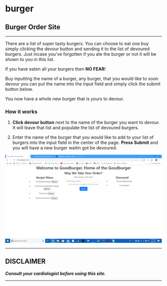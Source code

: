 # burger

## Burger Order Site
---
There are a list of super tasty burgers. You can choose to eat one buy simply clicking the devour button and sending it to the list of devoured burgers. Just incase you've forgotten if you ate the burger or not it will be shown to you in this list.

If you have eaten all your burgers then **NO FEAR**!

Buy inputting the name of a burger, any burger, that you would like to soon devour you can put the name into the input field and simply click the submit button below. 

You now have a whole new burger that is yours to devour.

### How it works

1. **Click devour button** next to the name of the burger you want to devour. It will leave that list and populate the list of devoured burgers.

2. Enter the name of the burger that you would like to add to your list of burgers into the input field in the center of the page. **Press Submit** and you will have a new burger waitin got be devoured.

![screenshot](public\assets\img\screen.png)

---
## DISCLAIMER 
***Consult your cardiologist before using this site.***

---